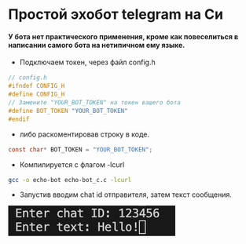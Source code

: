 # Простой эхобот telegram на Си

#### У бота нет практического применения, кроме как повеселиться в написании самого бота на нетипичном ему языке.

- Подключаем токен, через файл config.h
```c
// config.h
#ifndef CONFIG_H
#define CONFIG_H
// Замените "YOUR_BOT_TOKEN" на токен вашего бота
#define BOT_TOKEN "YOUR_BOT_TOKEN"
#endif 
```

- либо раскоментировав строку в коде.
```c
const char* BOT_TOKEN = "YOUR_BOT_TOKEN";
```

- Компилируется с флагом -lcurl
``` bash
gcc -o echo-bot echo-bot_c.c -lcurl
```
- Запустив вводим chat id отправителя, затем текст сообщения.

![img](./img/1.png)
